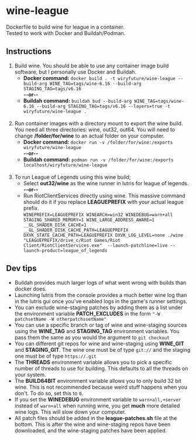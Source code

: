 # wine-league
Dockerfile to build wine for league in a container.<br>
Tested to work with Docker and Buildah/Podman.

## Instructions
1. Build wine. You should be able to use any container image build software, but I personally use Docker and Buildah.
    - **Docker command:** ```docker build . -t wiryfuture/wine-league --build-arg WINE_TAG=tags/wine-6.16 --build-arg STAGING_TAG=tags/v6.16```
    <br>**--or--**
    - **Buildah command:** 
    ```buildah bud --build-arg WINE_TAG=tags/wine-6.16 --build-arg STAGING_TAG=tags/v6.16 --layers=true -t wiryfuture/wine-league .```
<br><br>
2. Run container images with a directory mount to export the wine build. You need all three directories: wine, out32, out64. You will need to change **/folder/for/wine** to an actual folder on your computer.
    - **Docker command:** 
    ```docker run -v /folder/for/wine:/exports wiryfuture/wine-league```
    <br>**--or--**
    - **Buildah command:** 
    ```podman run -v /folder/for/wine:/exports localhost/wiryfuture/wine-league```
<br><br>
3. To run League of Legends using this wine build; 
    - Select **out32/wine** as the wine runner in lutris for league of legends.
    <br>**--or--**
    - Run RiotClientServices directly using wine. This massive command should do it if you replace **LEAGUEPREFIX** with your actual league prefix.<br> ```WINEPREFIX=LEAGUEPREFIX WINEARCH=win32 WINEDEBUG=warn+all STAGING_SHARED_MEMORY=1 WINE_LARGE_ADDRESS_AWARE=1 __GL_SHADER_DISK_CACHE=1 __GL_SHADER_DISK_CACHE_PATH=LEAGUEPREFIX DXVK_STATE_CACHE_PATH=LEAGUEPREFIX DXVK_LOG_LEVEL=none ./wine "LEAGUEPREFIX/drive_c/Riot Games/Riot Client/RiotClientServices.exe"  --launch-patchline=live --launch-product=league_of_legends```

## Dev tips
- Buildah provides much larger logs of what went wrong with builds than docker does.
- Launching lutris from the console provides a much better wine log than in the lutris gui once you've enabled logs in the game's runner settings.
- You can exclude wine-staging patches by adding them as a list under the environment variable **PATCH_EXCLUDES** in the form ```"-W patchsetName -W otherpatchssetName"```
- You can use a specific branch or tag of wine and wine-staging sources using the **WINE_TAG** and **STAGING_TAG** environment variables. You pass them the same as you would the argument to ```git checkout```
- You can different git repos for wine and wine-staging using **WINE_GIT** and **STAGING_GIT**. The wine one must be of type ```git://``` and the staging one must be of type ```https://.git```
- The **THREADS** environment variable allows you to pick a specific number of threads to use for building. This defaults to all the threads on your system.
- The **BUILD64BIT** environment variable allows you to only build 32 bit wine. This is not recommended because weird stuff happens when you don't. To do so, set this to ```0```.
- If you set the **WINEDEBUG** environment variable to ```warn+all,+server``` instead of ```warn+all``` when running wine, you get **much** more detailed wine logs. This will slow down your computer.
- All patch files should be added in the **league-patches.sh** file at the bottom. This is after the wine and wine-staging repos have been downloaded, and the wine-staging patches have been applied.